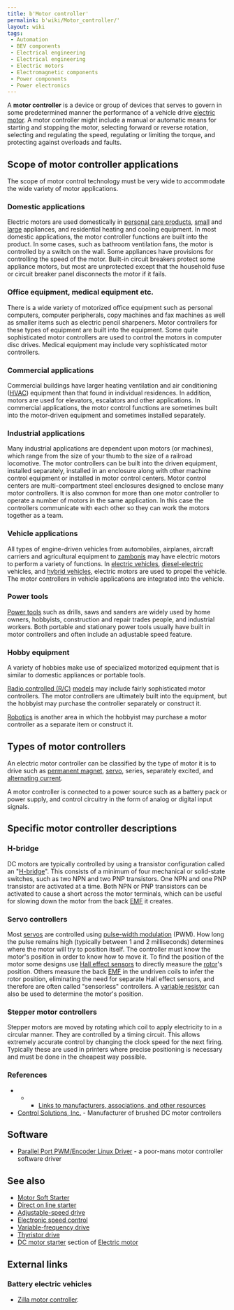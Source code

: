 ```yaml
---
title: b'Motor controller'
permalink: b'wiki/Motor_controller/'
layout: wiki
tags:
 - Automation
 - BEV components
 - Electrical engineering
 - Electrical engineering
 - Electric motors
 - Electromagnetic components
 - Power components
 - Power electronics
---
```


A **motor controller** is a device or group of devices that serves to
govern in some predetermined manner the performance of a vehicle drive
[electric motor](electric_motor "wikilink"). A motor controller might
include a manual or automatic means for starting and stopping the motor,
selecting forward or reverse rotation, selecting and regulating the
speed, regulating or limiting the torque, and protecting against
overloads and faults.

Scope of motor controller applications
--------------------------------------

The scope of motor control technology must be very wide to accommodate
the wide variety of motor applications.

### Domestic applications

Electric motors are used domestically in [personal care
products](small_appliance "wikilink"),
[small](small_appliance "wikilink") and
[large](major_appliance "wikilink") appliances, and residential heating
and cooling equipment. In most domestic applications, the motor
controller functions are built into the product. In some cases, such as
bathroom ventilation fans, the motor is controlled by a switch on the
wall. Some appliances have provisions for controlling the speed of the
motor. Built-in circuit breakers protect some appliance motors, but most
are unprotected except that the household fuse or circuit breaker panel
disconnects the motor if it fails.

### Office equipment, medical equipment etc.

There is a wide variety of motorized office equipment such as personal
computers, computer peripherals, copy machines and fax machines as well
as smaller items such as electric pencil sharpeners. Motor controllers
for these types of equipment are built into the equipment. Some quite
sophisticated motor controllers are used to control the motors in
computer disc drives. Medical equipment may include very sophisticated
motor controllers.

### Commercial applications

Commercial buildings have larger heating ventilation and air
conditioning ([HVAC](/wiki/HVAC "wikilink")) equipment than that found in
individual residences. In addition, motors are used for elevators,
escalators and other applications. In commercial applications, the motor
control functions are sometimes built into the motor-driven equipment
and sometimes installed separately.

### Industrial applications

Many industrial applications are dependent upon motors (or machines),
which range from the size of your thumb to the size of a railroad
locomotive. The motor controllers can be built into the driven
equipment, installed separately, installed in an enclosure along with
other machine control equipment or installed in motor control centers.
Motor control centers are multi-compartment steel enclosures designed to
enclose many motor controllers. It is also common for more than one
motor controller to operate a number of motors in the same application.
In this case the controllers communicate with each other so they can
work the motors together as a team.

### Vehicle applications

All types of engine-driven vehicles from automobiles, airplanes,
aircraft carriers and agricultural equipment to
[zambonis](/wiki/Ice_resurfacer "wikilink") may have electric motors to
perform a variety of functions. In [electric
vehicles](electric_vehicles "wikilink"),
[diesel-electric](diesel-electric "wikilink") vehicles, and [hybrid
vehicles](hybrid_vehicles "wikilink"), electric motors are used to
propel the vehicle. The motor controllers in vehicle applications are
integrated into the vehicle.

### Power tools

[Power tools](/wiki/Power_tools "wikilink") such as drills, saws and sanders
are widely used by home owners, hobbyists, construction and repair
trades people, and industrial workers. Both portable and stationary
power tools usually have built in motor controllers and often include an
adjustable speed feature.

### Hobby equipment

A variety of hobbies make use of specialized motorized equipment that is
similar to domestic appliances or portable tools.

[Radio controlled (R/C)](/wiki/Radio_control "wikilink")
[models](scale_model "wikilink") may include fairly sophisticated motor
controllers. The motor controllers are ultimately built into the
equipment, but the hobbyist may purchase the controller separately or
construct it.

[Robotics](/wiki/Robot "wikilink") is another area in which the hobbyist may
purchase a motor controller as a separate item or construct it.

Types of motor controllers
--------------------------

An electric motor controller can be classified by the type of motor it
is to drive such as [permanent magnet](permanent_magnet "wikilink"),
[servo](servomechanism "wikilink"), series, separately excited, and
[alternating current](alternating_current "wikilink").

A motor controller is connected to a power source such as a battery pack
or power supply, and control circuitry in the form of analog or digital
input signals.

Specific motor controller descriptions
--------------------------------------

### H-bridge

DC motors are typically controlled by using a transistor configuration
called an "[H-bridge](/wiki/H-bridge "wikilink")". This consists of a minimum
of four mechanical or solid-state switches, such as two NPN and two PNP
transistors. One NPN and one PNP transistor are activated at a time.
Both NPN or PNP transistors can be activated to cause a short across the
motor terminals, which can be useful for slowing down the motor from the
back [EMF](electromotive_force "wikilink") it creates.

### Servo controllers

Most [servos](servomechanism "wikilink") are controlled using
[pulse-width modulation](pulse-width_modulation "wikilink") (PWM). How
long the pulse remains high (typically between 1 and 2 milliseconds)
determines where the motor will try to position itself. The controller
must know the motor's position in order to know how to move it. To find
the position of the motor some designs use [Hall effect
sensors](/wiki/Hall_effect_sensor "wikilink") to directly measure the
[rotor](/wiki/Rotor_(electric) "wikilink")'s position. Others measure the back
[EMF](electromotive_force "wikilink") in the undriven coils to infer the
rotor position, eliminating the need for separate Hall effect sensors,
and therefore are often called "sensorless" controllers. A [variable
resistor](potentiometer "wikilink") can also be used to determine the
motor's position.

### Stepper motor controllers

Stepper motors are moved by rotating which coil to apply electricity to
in a circular manner. They are controlled by a timing circuit. This
allows extremely accurate control by changing the clock speed for the
next firing. Typically these are used in printers where precise
positioning is necessary and must be done in the cheapest way possible.

### References

-   -   -   [Links to manufacturers, associations, and other
    resources](http://www.motorcontrol.com)
-   [Control Solutions, Inc.](http://www.controls.com) - Manufacturer of
    brushed DC motor controllers

Software
--------

-   [Parallel Port PWM/Encoder Linux
    Driver](http://cole.homedns.org/parallelport_pwm_driver.php) - a
    poor-mans motor controller software driver

See also
--------

-   [Motor Soft Starter](/wiki/Motor_Soft_Starter "wikilink")
-   [Direct on line starter](/wiki/Direct_on_line_starter "wikilink")
-   [Adjustable-speed drive](/wiki/Adjustable-speed_drive "wikilink")
-   [Electronic speed control](/wiki/Electronic_speed_control "wikilink")
-   [Variable-frequency drive](/wiki/Variable-frequency_drive "wikilink")
-   [Thyristor drive](/wiki/Thyristor_drive "wikilink")
-   [DC motor starter](/wiki/Electric_motor#DC_motor_starters "wikilink")
    section of [Electric motor](/wiki/Electric_motor "wikilink")

External links
--------------

### Battery electric vehicles

-   [Zilla motor controller](http://www.cafeelectric.com/).
